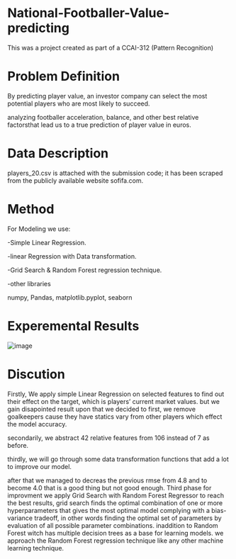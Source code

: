 # National-Footballer-Value-predicting
This was a project created as part of a CCAI-312 (Pattern Recognition)

# Problem Definition
By predicting player value, an investor company can select the most potential players who are most likely to succeed.

analyzing footballer acceleration, balance, and other best relative factorsthat lead us to a true prediction of player value in euros. 

# Data Description
players_20.csv is attached with the submission code; it has been scraped from the publicly available website sofifa.com.


# Method
For Modeling we use:

-Simple Linear Regression.

-linear Regression with Data transformation.

-Grid Search & Random Forest regression technique.

-other libraries

numpy, Pandas, matplotlib.pyplot, seaborn

# Experemental Results

![image](https://user-images.githubusercontent.com/97242283/225423706-67529f90-88fa-465a-800e-694d92e1a0a7.png)

# Discution
Firstly, We apply simple Linear Regression on selected features to find out their effect on the target, which is players’ current market values. but we gain disapointed result upon that we decided to 
first, we remove goalkeepers cause they have statics vary from other players which effect the model accuracy.

secondarily, we abstract 42 relative features from 106 instead of 7 as before.

thirdly, we will go through some data transformation functions that add a lot to improve our model.

after that we managed to decreas the previous rmse from 4.8 and to become 4.0 that is a good thing but not good enough.
Third phase for improvment we apply Grid Search with Random Forest Regressor to reach the best results, grid search finds the optimal combination of one or more hyperparameters that gives the most optimal model complying with a bias-variance tradeoff, in other words finding the optimal set of parameters by evaluation of all possible parameter combinations. inaddition to  Random Forest witch has multiple decision trees as a base for learning models. we approach the Random Forest regression technique like any other machine learning technique.
